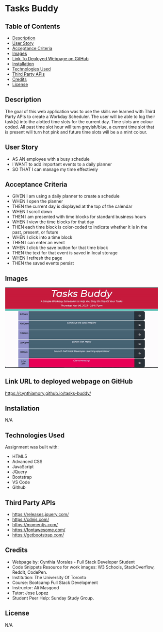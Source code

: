 # Tasks Buddy

## Table of Contents

- [Description](#description)
- [User Story](#user-story)
- [Acceptance Criteria](#acceptance-criteria)
- [Images](#images) 
- [Link To Deployed Webpage on GitHub](#link-url-to-deployed-webpage-on-github)
- [Installation](#installation)
- [Technologies Used](#technologies-used)
- [Third Party APIs](#third-party-apis)
- [Credits](#credits)
- [License](#license)


## Description

The goal of this web application was to use the skills we learned with Third Party APIs to create a Workday Scheduler. The user will be able to log their task(s) into the alotted time slots for the current day. Time slots are colour coded. All past time slot hour will turn greyish/blue, a current time slot that is present will turn hot pink and future time slots will be a a mint colour. 

## User Story
- AS AN employee with a busy schedule
- I WANT to add important events to a daily planner
- SO THAT I can manage my time effectively


## Acceptance Criteria
- GIVEN I am using a daily planner to create a schedule
- WHEN I open the planner
- THEN the current day is displayed at the top of the calendar
- WHEN I scroll down
- THEN I am presented with time blocks for standard business hours
- WHEN I view the time blocks for that day
- THEN each time block is color-coded to indicate whether it is in the past, present, or future
- WHEN I click into a time block
- THEN I can enter an event
- WHEN I click the save button for that time block
- THEN the text for that event is saved in local storage
- WHEN I refresh the page
- THEN the saved events persist


## Images
![Website Preview Image](./assets/images/tasksbuddypreview.gif)


## Link URL to deployed webpage on GitHub
https://cynthiamory.github.io/tasks-buddy/


## Installation

N/A


## Technologies Used
Assignment was built with:
- HTML5
- Advanced CSS
- JavaScript
- JQuery
- Bootstrap
- VS Code
- Github

## Third Party APIs 
- https://releases.jquery.com/
- https://cdnjs.com/
- https://momentjs.com/
- https://fontawesome.com/
- https://getbootstrap.com/


## Credits
- Webpage by: Cynthia Morales - Full Stack Developer Student
- Code Snippets Resource for work images: W3 Schools, StackOverflow, Reddit, CodePen. 
- Institution: The University Of Toronto
- Course: Bootcamp Full Stack Development
- Instructor: Ali Masqood
- Tutor: Jose Lopez
- Student Peer Help: Sunday Study Group.


## License

N/A